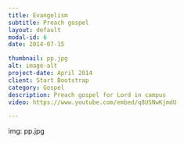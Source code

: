 ```yaml
---
title: Evangelism
subtitle: Preach gospel
layout: default
modal-id: 6
date: 2014-07-15

thumbnail: pp.jpg
alt: image-alt
project-date: April 2014
client: Start Bootstrap
category: Gospel
description: Preach gospel for Lord in campus
video: https://www.youtube.com/embed/q8USNwKjmdU

---
```

img: pp.jpg